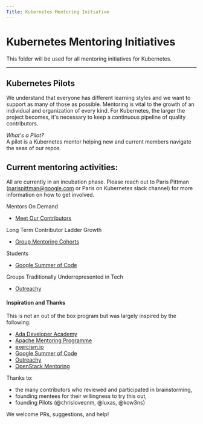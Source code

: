 ```yaml
---
Title: Kubernetes Mentoring Initiative
---
```


# Kubernetes Mentoring Initiatives

This folder will be used for all mentoring initiatives for Kubernetes.

---
## Kubernetes Pilots

We understand that everyone has different learning styles and we want to support as many of those as possible. Mentoring is vital to the growth of an individual and organization of every kind. For Kubernetes, the larger the project becomes, it's necessary to keep a continuous pipeline of quality contributors.

*What's a Pilot?*  
A pilot is a Kubernetes mentor helping new and current members navigate the seas of our repos.

## Current mentoring activities:
All are currently in an incubation phase. Please reach out to Paris Pittman (parispittman@google.com or Paris on Kubernetes slack channel) for more information on how to get involved. 

Mentors On Demand  
* [Meet Our Contributors](src/github.com/kubernetes/community/tree/master/mentoring/meet-our-contributors.md)

Long Term Contributor Ladder Growth
* [Group Mentoring Cohorts](src/github.com/kubernetes/community/tree/master/mentoring/group-mentoring.md)

Students
* [Google Summer of Code](src/github.com/kubernetes/community/tree/master//tmp/update_docs/src/github.com/kubernetes/community/mentoring/google-summer-of-code.md)

Groups Traditionally Underrepresented in Tech
* [Outreachy](src/github.com/kubernetes/community/tree/master/sig-cli/outreachy.md)

#### Inspiration and Thanks
This is not an out of the box program but was largely inspired by the following:  
* [Ada Developer Academy](https://adadevelopersacademy.org/)  
* [Apache Mentoring Programme](https://community.apache.org/mentoringprogramme.html) 
* [exercism.io](https://github.com/OperationCode/exercism-io-mentoring) 
* [Google Summer of Code](https://developers.google.com/open-source/gsoc/)  
* [Outreachy](https://www.outreachy.org/)
* [OpenStack Mentoring](https://wiki.openstack.org/wiki/Mentoring) 

Thanks to:  
* the many contributors who reviewed and participated in brainstorming,  
* founding mentees for their willingness to try this out,  
* founding Pilots (@chrislovecnm, @luxas, @kow3ns)

We welcome PRs, suggestions, and help!
